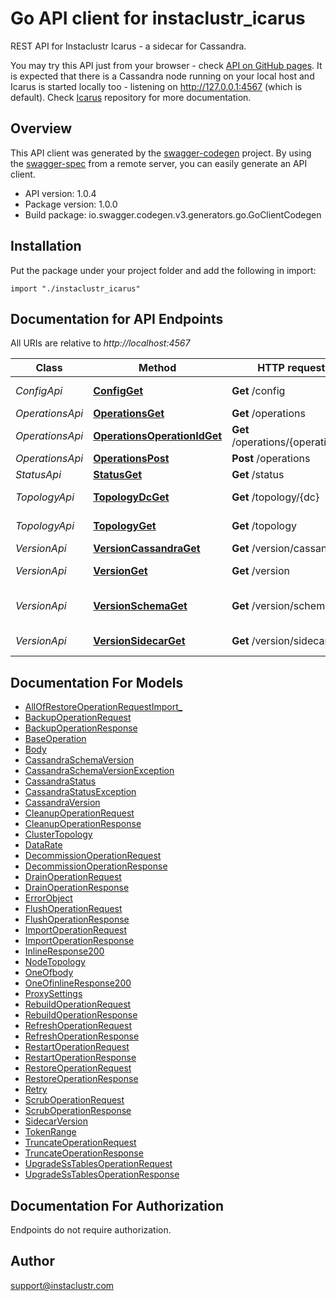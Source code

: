 # Go API client for instaclustr_icarus

REST API for Instaclustr Icarus - a sidecar for Cassandra.

You may try this API just from your browser - check [API on GitHub pages](https://instaclustr.github.io/instaclustr-icarus-go-client/). It is expected that there is a Cassandra node running on your local host and Icarus is started locally too - listening on http://127.0.0.1:4567 (which is default). Check [Icarus](https://github.com/instaclustr/instaclustr-icarus) repository for more documentation.

## Overview
This API client was generated by the [swagger-codegen](https://github.com/swagger-api/swagger-codegen) project.  By using the [swagger-spec](https://github.com/swagger-api/swagger-spec) from a remote server, you can easily generate an API client.

- API version: 1.0.4
- Package version: 1.0.0
- Build package: io.swagger.codegen.v3.generators.go.GoClientCodegen

## Installation
Put the package under your project folder and add the following in import:
```golang
import "./instaclustr_icarus"
```

## Documentation for API Endpoints

All URIs are relative to *http://localhost:4567*

Class | Method | HTTP request | Description
------------ | ------------- | ------------- | -------------
*ConfigApi* | [**ConfigGet**](docs/ConfigApi.md#configget) | **Get** /config | returns configuration of a Cassandra node as in its cassandra.yaml file
*OperationsApi* | [**OperationsGet**](docs/OperationsApi.md#operationsget) | **Get** /operations | All operations of Icarus
*OperationsApi* | [**OperationsOperationIdGet**](docs/OperationsApi.md#operationsoperationidget) | **Get** /operations/{operationId} | gets operation by its ID
*OperationsApi* | [**OperationsPost**](docs/OperationsApi.md#operationspost) | **Post** /operations | Submits an operation to this Sidecar
*StatusApi* | [**StatusGet**](docs/StatusApi.md#statusget) | **Get** /status | returns a state of a Cassandra node
*TopologyApi* | [**TopologyDcGet**](docs/TopologyApi.md#topologydcget) | **Get** /topology/{dc} | returns topology of a datacenter of a cluster
*TopologyApi* | [**TopologyGet**](docs/TopologyApi.md#topologyget) | **Get** /topology | returns topology of a cluster as seen from this node
*VersionApi* | [**VersionCassandraGet**](docs/VersionApi.md#versioncassandraget) | **Get** /version/cassandra | returns version of Cassandra node
*VersionApi* | [**VersionGet**](docs/VersionApi.md#versionget) | **Get** /version | returns version of Cassandra Sidecar itself
*VersionApi* | [**VersionSchemaGet**](docs/VersionApi.md#versionschemaget) | **Get** /version/schema | returns schema version this Cassandra node is on, same as calling StorageServiceMBean#getSchemaVersion
*VersionApi* | [**VersionSidecarGet**](docs/VersionApi.md#versionsidecarget) | **Get** /version/sidecar | alias for /version endpoint, returns version of Cassandra Sidecar itself

## Documentation For Models

 - [AllOfRestoreOperationRequestImport_](docs/AllOfRestoreOperationRequestImport_.md)
 - [BackupOperationRequest](docs/BackupOperationRequest.md)
 - [BackupOperationResponse](docs/BackupOperationResponse.md)
 - [BaseOperation](docs/BaseOperation.md)
 - [Body](docs/Body.md)
 - [CassandraSchemaVersion](docs/CassandraSchemaVersion.md)
 - [CassandraSchemaVersionException](docs/CassandraSchemaVersionException.md)
 - [CassandraStatus](docs/CassandraStatus.md)
 - [CassandraStatusException](docs/CassandraStatusException.md)
 - [CassandraVersion](docs/CassandraVersion.md)
 - [CleanupOperationRequest](docs/CleanupOperationRequest.md)
 - [CleanupOperationResponse](docs/CleanupOperationResponse.md)
 - [ClusterTopology](docs/ClusterTopology.md)
 - [DataRate](docs/DataRate.md)
 - [DecommissionOperationRequest](docs/DecommissionOperationRequest.md)
 - [DecommissionOperationResponse](docs/DecommissionOperationResponse.md)
 - [DrainOperationRequest](docs/DrainOperationRequest.md)
 - [DrainOperationResponse](docs/DrainOperationResponse.md)
 - [ErrorObject](docs/ErrorObject.md)
 - [FlushOperationRequest](docs/FlushOperationRequest.md)
 - [FlushOperationResponse](docs/FlushOperationResponse.md)
 - [ImportOperationRequest](docs/ImportOperationRequest.md)
 - [ImportOperationResponse](docs/ImportOperationResponse.md)
 - [InlineResponse200](docs/InlineResponse200.md)
 - [NodeTopology](docs/NodeTopology.md)
 - [OneOfbody](docs/OneOfbody.md)
 - [OneOfinlineResponse200](docs/OneOfinlineResponse200.md)
 - [ProxySettings](docs/ProxySettings.md)
 - [RebuildOperationRequest](docs/RebuildOperationRequest.md)
 - [RebuildOperationResponse](docs/RebuildOperationResponse.md)
 - [RefreshOperationRequest](docs/RefreshOperationRequest.md)
 - [RefreshOperationResponse](docs/RefreshOperationResponse.md)
 - [RestartOperationRequest](docs/RestartOperationRequest.md)
 - [RestartOperationResponse](docs/RestartOperationResponse.md)
 - [RestoreOperationRequest](docs/RestoreOperationRequest.md)
 - [RestoreOperationResponse](docs/RestoreOperationResponse.md)
 - [Retry](docs/Retry.md)
 - [ScrubOperationRequest](docs/ScrubOperationRequest.md)
 - [ScrubOperationResponse](docs/ScrubOperationResponse.md)
 - [SidecarVersion](docs/SidecarVersion.md)
 - [TokenRange](docs/TokenRange.md)
 - [TruncateOperationRequest](docs/TruncateOperationRequest.md)
 - [TruncateOperationResponse](docs/TruncateOperationResponse.md)
 - [UpgradeSsTablesOperationRequest](docs/UpgradeSsTablesOperationRequest.md)
 - [UpgradeSsTablesOperationResponse](docs/UpgradeSsTablesOperationResponse.md)

## Documentation For Authorization
 Endpoints do not require authorization.


## Author

support@instaclustr.com
